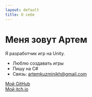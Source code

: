 ```yaml
---
layout: default
title: О себе
---
```


# Меня зовут Артем  

Я разработчик игр на Unity.  
- Люблю создавать игры  
- Пишу на C#  
- Связь: artemkuzminikh@gmail.com  

[Мой GitHub](https://github.com/furyohfury)  
[Мой itch.io](https://furyohfury.itch.io/)  
